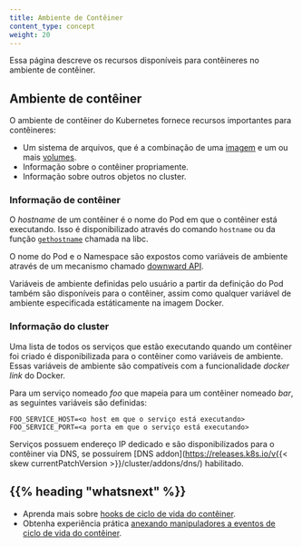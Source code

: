 ```yaml
---
title: Ambiente de Contêiner
content_type: concept
weight: 20
---
```


<!-- overview -->

Essa página descreve os recursos disponíveis para contêineres no ambiente de contêiner.



<!-- body -->

## Ambiente de contêiner

O ambiente de contêiner do Kubernetes fornece recursos importantes para contêineres: 

* Um sistema de arquivos, que é a combinação de uma [imagem](/docs/concepts/containers/images/) e um ou mais [volumes](/docs/concepts/storage/volumes/).
* Informação sobre o contêiner propriamente.
* Informação sobre outros objetos no cluster.

### Informação de contêiner

O _hostname_ de um contêiner é o nome do Pod em que o contêiner está executando.
Isso é disponibilizado através do comando `hostname` ou da função [`gethostname`](https://man7.org/linux/man-pages/man2/gethostname.2.html) chamada na libc.

O nome do Pod e o Namespace são expostos como variáveis de ambiente através de um mecanismo chamado [downward API](/docs/tasks/inject-data-application/downward-api-volume-expose-pod-information/).

Variáveis de ambiente definidas pelo usuário a partir da definição do Pod também são disponíveis para o contêiner, assim como qualquer variável de ambiente especificada estáticamente na imagem Docker.

### Informação do cluster

Uma lista de todos os serviços que estão executando quando um contêiner foi criado é disponibilizada para o contêiner como variáveis de ambiente.
Essas variáveis de ambiente são compatíveis com a funcionalidade _docker link_ do Docker.

Para um serviço nomeado *foo* que mapeia para um contêiner nomeado *bar*, as seguintes variáveis são definidas:

```shell
FOO_SERVICE_HOST=<o host em que o serviço está executando>
FOO_SERVICE_PORT=<a porta em que o serviço está executando>
```

Serviços possuem endereço IP dedicado e são disponibilizados para o contêiner via DNS,
se possuírem [DNS addon](https://releases.k8s.io/v{{< skew currentPatchVersion >}}/cluster/addons/dns/) habilitado.



## {{% heading "whatsnext" %}}


* Aprenda mais sobre [hooks de ciclo de vida do contêiner](/docs/concepts/containers/container-lifecycle-hooks/).
* Obtenha experiência prática
  [anexando manipuladores a eventos de ciclo de vida do contêiner](/docs/tasks/configure-pod-container/attach-handler-lifecycle-event/).


